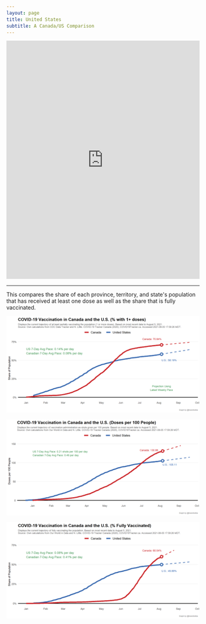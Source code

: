 ```yaml
---
layout: page
title: United States
subtitle: A Canada/US Comparison
---
```


<iframe title="COVID Vaccination in Canada and the United States" aria-label="Map" id="datawrapper-chart-ThBRL" src="https://datawrapper.dwcdn.net/ThBRL/205/" scrolling="no" frameborder="0" style="width: 0; min-width: 100% !important; border: none;" height="622"></iframe><script type="text/javascript">!function(){"use strict";window.addEventListener("message",(function(e){if(void 0!==e.data["datawrapper-height"]){var t=document.querySelectorAll("iframe");for(var a in e.data["datawrapper-height"])for(var r=0;r<t.length;r++){if(t[r].contentWindow===e.source)t[r].style.height=e.data["datawrapper-height"][a]+"px"}}}))}();
</script>

---

This compares the share of each province, territory, and state's population that has received at least one dose as well as the share that is fully vaccinated.

![](Plots/pace_cdn_usa_projection.png)

![](Plots/pace_cdn_usa_projection_doses.png)

![](Plots/pace_cdn_usa_projection_full.png)
